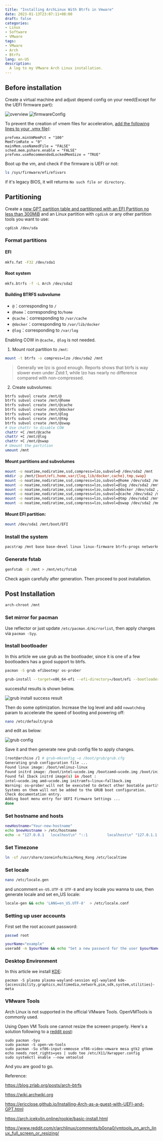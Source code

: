 ```yaml
---
title: "Installing ArchLinux With Btrfs in Vmware"
date: 2023-01-13T23:07:11+08:00
draft: false
categories:
- Linux
- Software
- VMware
tags:
- VMware
- Arch
- Btrfs
lang: en-US
description:
  A log to my VMware Arch Linux installation.
---
```


## Before installation

Create a virtual machine and adjust depend config on your need(Except for the UEFI firmware part):

<img src="./installing-ArchLinux-with-btrfs-in-vmware.assets/overview.png" alt="overview"  />

<img src="./installing-ArchLinux-with-btrfs-in-vmware.assets/firmwareConfig.png" alt="firmwareConfig"  />



To prevent the creation of vmem files for acceleration, [add the following lines to your .vmx file][1](:

```
prefvmx.minVmMemPct = "100"
MemTrimRate = "0"
mainMem.useNamedFile = "FALSE"
sched.mem.pshare.enable = "FALSE"
prefvmx.useRecommendedLockedMemSize = "TRUE"
```



Boot up the vm, and check if the firmware is UEFI or not:

```bash
ls /sys/firmware/efi/efivars
```

if it's legacy BIOS, it will returns `No such file or directory.`



## Partitioning

Create a [new GPT partition table and partitioned with an EFI Partition no less than 300MiB][2] and an Linux partition with `cgdisk` or any other partition tools you want to use:

```bash
cgdisk /dev/sda
```



### Format partitions

#### EFI

```bash
mkfs.fat -F32 /dev/sda1
```

#### Root system

```bash
mkfs.btrfs -f -L Arch /dev/sda2
```



#### Building BTRFS subvolume

- `@`：corresponding to  `/`
- `@home`：corresponding to`/home`
- `@cache`：corresponding to   `/var/cache`
- `@docker`：corresponding to `/var/lib/docker`
- `@log`：corresponding to  `/var/log`

Enabling COW in `@cache, @log` is not needed.

1. Mount root partition to `/mnt`:

```bash
mount -t btrfs -o compress=lzo /dev/sda2 /mnt
```

> Generally we lzo is good enough. Reports shows that btrfs is way slower even under Zstd:1, while lzo has nearly no difference compared with non-compressed.

2. Create subvolumes:

```bash
btrfs subvol create /mnt/@
btrfs subvol create /mnt/@home
btrfs subvol create /mnt/@cache
btrfs subvol create /mnt/@docker
btrfs subvol create /mnt/@log
btrfs subvol create /mnt/@tmp
btrfs subvol create /mnt/@swap
# Use chattr to disable COW 
chattr +C /mnt/@cache
chattr +C /mnt/@log
chattr +C /mnt/@swap
# Umount the partition
umount /mnt
```



#### Mount partitions and subvolumes

```bash
mount -o noatime,nodiratime,ssd,compress=lzo,subvol=@ /dev/sda2 /mnt
mkdir -p /mnt/{boot/efi,home,var/{log,lib/docker,cache},tmp,swap}
mount -o noatime,nodiratime,ssd,compress=lzo,subvol=@home /dev/sda2 /mnt/home
mount -o noatime,nodiratime,ssd,compress=lzo,subvol=@log /dev/sda2 /mnt/var/log
mount -o noatime,nodiratime,ssd,compress=lzo,subvol=@docker /dev/sda2 /mnt/var/lib/docker
mount -o noatime,nodiratime,ssd,compress=lzo,subvol=@cache /dev/sda2 /mnt/var/cache
mount -o noatime,nodiratime,ssd,compress=lzo,subvol=@tmp /dev/sda2 /mnt/tmp
mount -o noatime,nodiratime,ssd,compress=lzo,subvol=@swap /dev/sda2 /mnt/swap
```



#### Mount EFI partition:

```bash
mount /dev/sda1 /mnt/boot/EFI
```



### Install the system

```bash
pacstrap /mnt base base-devel linux linux-firmware btrfs-progs networkmanager dhcpcd iwd vim sudo zsh zsh-completions {intel,amd}-ucode net-tools linux-headers curl git wget 
```



### Generate fstab

```bash
genfstab -U /mnt > /mnt/etc/fstab
```

Check again carefully after generation. Then proceed to post installation.



## Post Installation

```bash
arch-chroot /mnt	
```



### Set mirror for pacman

Use reflector or just update `/etc/pacman.d/mirrorlist`, then apply changes via `pacman -Syy`.



### Install bootloader

 In this article we use grub as the bootloader, since it is one of a few bootloaders has a good support to btrfs.

```bash
pacman -S grub efibootmgr os-prober
```



```bash
grub-install --target=x86_64-efi --efi-directory=/boot/efi --bootloader-id=Arch
```

successful results is shown below.

![grub install success result](./installing-ArchLinux-with-btrfs-in-vmware.assets/grubInstallSuccessfulResult.png)



Then do some optimization.  Increase the log level and add `nowatchdog` param to accelerate the speed of booting and powering off:

```bash
nano /etc/default/grub
```

 and edit as below:

![grub config](./installing-ArchLinux-with-btrfs-in-vmware.assets/grub-config.png)

Save it and then generate new grub config file to apply changes.

```bash
[root@archiso /] # grub—mkconfig —o /boot/grub/grub.cfg
Generating grub configuration file ...
Found linux image: /boot/vmlinuz-linux
Found initrd image: /boot/intel—ucode.img /bootzamd—ucode.img /boot/initramfs—linux.img
Found fal Iback initrd image(s) in /boot :
intel—ucode.img amd—ucode.img initramfs—linux—fallback.img
Warning: os—prober will not be executed to detect other bootable partitions.
Systems on them will not be added to the GRUB boot configuration.
Check documentation entry.
Adding boot menu entry for UEFI Firmware Settings ...
done
```



### Set hostname and hosts

```bash
newHostname="Your-new-hostname"
echo $newHostname > /etc/hostname
echo -e "127.0.0.1   localhost\n" "::1         localhost\n" "127.0.1.1   $newHostname.localdomain $newHostname" >> /etc/hosts
```



### Set Timezone

```bash
ln -sf /usr/share/zoneinfo/Asia/Hong_Kong /etc/localtime
```

### 

### Set locale

```bash
nano /etc/locale.gen
```

and uncomment `en-US.UTF-8 UTF-8` and any locale you wanna to use, then generate locale and set en_US locale:

```bash
locale-gen && echo 'LANG=en_US.UTF-8'  > /etc/locale.conf
```



### Setting up user accounts

First set the root account password:

```bash
passwd root	
```



```bash
yourName="example"
useradd -m $yourName && echo "Set a new password for the user $yourName" && passwd $yourName
```



### Desktop Environment

In this article we install [KDE](https://wiki.archlinux.org/title/KDE):

```
pacman -S plasma plasma-wayland-session egl-wayland kde-{accessibility,graphics,multimedia,network,pim,sdk,system,utilities}-meta
```



### VMware Tools

Arch Linux is not supported in the official VMware Tools. OpenVMTools is commonly used. 

Using Open VM Tools one cannot resize the screeen properly. Here's a solution following to a [reddit post][3]:

```shell
sudo pacman -Syu
sudo pacman -S open-vm-tools
sudo pacman -Su xf86-input-vmmouse xf86-video-vmware mesa gtk2 gtkmm
echo needs_root_rights=yes | sudo tee /etc/X11/Xwrapper.config
sudo systemctl enable --now vmtoolsd
```

And you are good to go.



Reference:

[1]: https://gist.github.com/extremecoders-re/cf8d829c108d58bfbb2e3c1f4121d7e1 "Disabling vmem files creation."

[2]: https://wiki.archlinux.org/title/Installation_guide#Example_layouts	"Partition layout "
[3]: https://www.reddit.com/r/archlinux/comments/b0ona0/vmtools_on_arch_linux_full_screen_or_resizing/	"vmware tools how-to"

https://blog.zrlab.org/posts/arch-btrfs

https://wiki.archwiki.org

https://ericclose.github.io/Installing-Arch-as-a-guest-with-UEFI-and-GPT.html

https://arch.icekylin.online/rookie/basic-install.html

https://www.reddit.com/r/archlinux/comments/b0ona0/vmtools_on_arch_linux_full_screen_or_resizing/

